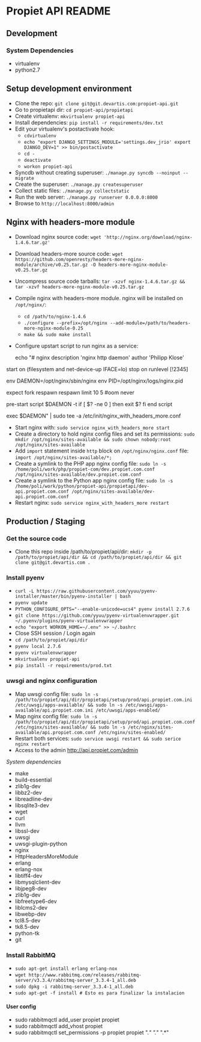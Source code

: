 # Propiet API README

## Development

### System Dependencies

* virtualenv
* python2.7

## Setup development environment

* Clone the repo: ``git clone git@git.devartis.com:propiet-api.git``
* Go to propietapi dir: ``cd propiet-api/propietapi``
* Create virtualenv: ``mkvirtualenv propiet-api``
* Install dependencies: ``pip install -r requirements/dev.txt``
* Edit your virtualenv's postactivate hook:
    * ``cdvirtualenv``
    * ``echo "export DJANGO_SETTINGS_MODULE='settings.dev_jrio'
export DJANGO_DEV=1" >> bin/postactivate``
    * ``cd -``
    * ``deactivate``
    * ``workon propiet-api``
* Syncdb without creating superuser: ``./manage.py syncdb --noinput --migrate``
* Create the superuser: ``./manage.py createsuperuser``
* Collect static files: ``./manage.py collectstatic``
* Run the web server: ``./manage.py runserver 0.0.0.0:8000``
* Browse to ``http://localhost:8000/admin``

## Nginx with headers-more module

* Download nginx source code: ``wget 'http://nginx.org/download/nginx-1.4.6.tar.gz'``
* Download headers-more source code: ``wget https://github.com/openresty/headers-more-nginx-module/archive/v0.25.tar.gz -O headers-more-nginx-module-v0.25.tar.gz``
* Uncompress source code tarballs: ``tar -xzvf nginx-1.4.6.tar.gz && tar -xzvf headers-more-nginx-module-v0.25.tar.gz``
* Compile nginx with headers-more module. nginx will be installed on ``/opt/nginx/``:
    * ``cd /path/to/nginx-1.4.6``
    * ``./configure --prefix=/opt/nginx --add-module=/path/to/headers-more-nginx-module-0.25``
    * ``make && sudo make install``
* Configure upstart script to run nginx as a service:


    echo "# nginx
description 'nginx http daemon'
author 'Philipp Klose'

start on (filesystem and net-device-up IFACE=lo)
stop on runlevel [!2345]

env DAEMON=/opt/nginx/sbin/nginx
env PID=/opt/nginx/logs/nginx.pid

expect fork
respawn
respawn limit 10 5
#oom never

pre-start script
$DAEMON -t
if [ $? -ne 0 ]
then exit $?
fi
end script

exec $DAEMON" | sudo tee -a /etc/init/nginx_with_headers_more.conf

* Start nginx with: ``sudo service nginx_with_headers_more start``
* Create a directory to hold nginx config files and set its permissions: ``sudo mkdir /opt/nginx/sites-available && sudo chown nobody:root /opt/nginx/sites-available``
* Add ``import`` statement inside ``http`` block on ``/opt/nginx/nginx.conf`` file: ``import /opt/nginx/sites-available/*;``
* Create a symlink to the PHP app nginx config file: ``sudo ln -s /home/poli/work/php/propiet-com/dev.propiet.com.conf /opt/nginx/sites-available/dev.propiet.com.conf``
* Create a symlink to the Python app nginx config file: ``sudo ln -s /home/poli/work/python/propiet-api/propietapi/dev-api.propiet.com.conf /opt/nginx/sites-available/dev-api.propiet.com.conf``
* Restart nginx: ``sudo service nginx_with_headers_more restart``

## Production / Staging


### Get the source code

* Clone this repo inside /path/to/propiet/api/dir: ``mkdir -p /path/to/propiet/api/dir && cd /path/to/propiet/api/dir && git clone git@git.devartis.com .``

### Install pyenv

* ``curl -L https://raw.githubusercontent.com/yyuu/pyenv-installer/master/bin/pyenv-installer | bash``
* ``pyenv update``
* ``PYTHON_CONFIGURE_OPTS="--enable-unicode=ucs4" pyenv install 2.7.6``
* ``git clone https://github.com/yyuu/pyenv-virtualenvwrapper.git ~/.pyenv/plugins/pyenv-virtualenvwrapper``
* ``echo "export WORKON_HOME=~/.env" >> ~/.bashrc``
* Close SSH session / Login again
* ``cd /path/to/propiet/api/dir``
* ``pyenv local 2.7.6``
* ``pyenv virtualenvwrapper``
* ``mkvirtualenv propiet-api``
* ``pip install -r requirements/prod.txt``

### uwsgi and nginx configuration

* Map uwsgi config file: ``sudo ln -s /path/to/propiet/api/dir/propietapi/setup/prod/api.propiet.com.ini /etc/uwsgi/apps-available/ && sudo ln -s /etc/uwsgi/apps-available/api.propiet.com.ini /etc/uwsgi/apps-enabled/``
* Map nginx config file: ``sudo ln -s /path/to/propiet/api/dir/propietapi/setup/prod/api.propiet.com.conf /etc/nginx/sites-available/ && sudo ln -s /etc/nginx/sites-available/api.propiet.com.conf /etc/nginx/sites-enabled/``
* Restart both services: ``sudo service uwsgi restart && sudo serice nginx restart``
* Access to the admin http://api.propiet.com/admin

*System dependencies*

* make
* build-essential
* zlib1g-dev
* libbz2-dev
* libreadline-dev
* libsqlite3-dev
* wget
* curl
* llvm
* libssl-dev
* uwsgi
* uwsgi-plugin-python
* nginx
* HttpHeadersMoreModule
* erlang
* erlang-nox
* libtiff4-dev
* libmysqlclient-dev
* libjpeg8-dev
* zlib1g-dev
* libfreetype6-dev
* liblcms2-dev
* libwebp-dev
* tcl8.5-dev
* tk8.5-dev
* python-tk
* git

### Install RabbitMQ

* ``sudo apt-get install erlang erlang-nox``
* ``wget http://www.rabbitmq.com/releases/rabbitmq-server/v3.3.4/rabbitmq-server_3.3.4-1_all.deb``
* ``sudo dpkg -i rabbitmq-server_3.3.4-1_all.deb``
* ``sudo apt-get -f install # Esto es para finalizar la instalacion``

#### User config

* sudo rabbitmqctl add_user propiet propiet
* sudo rabbitmqctl add_vhost propiet
* sudo rabbitmqctl set_permissions -p propiet propiet ".*" ".*" ".*"

